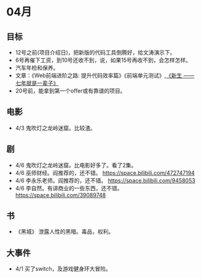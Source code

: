 # 04月
## 目标
* 12号之前(项目介绍日)，把新版的代码工具倒腾好，给文涛演示下。
* 6号再催下工资，到10号还收不到，说，如果15号再收不到，会怎样怎样。
* 汽车年检和保养。
* 文章：《Web前端进阶之路: 提升代码效率篇》《前端单元测试》,[《新生 —— 七年就是一辈子》](https://b.xinshengdaxue.com/index.html)
* 20号前，能拿到第一个offer或有靠谱的项目。

## 电影
* 4/3 鬼吹灯之龙岭迷窟。比较渣。

## 剧
* 4/6 鬼吹灯之龙岭迷窟。比电影好多了。看了2集。
* 4/6 巫师财经。阎推荐的，还不错。 https://space.bilibili.com/472747194
* 4/6 李永乐老师。阎推荐的，还不错。 https://space.bilibili.com/9458053
* 4/6 李自然。有讲商业的一些东西，还不错。 https://space.bilibili.com/39089748
## 书
* 《黑城》 泄露人性的黑暗。毒品，权利。

## 大事件
* 4/1 买了switch，及游戏健身环大冒险。